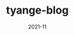 ---
title: 'tyange-blog'
date: '2021-11'
skills: 'react,gatsby'
description: 'Gatsby 기반 블로그'
githubUrl1: 'https://github.com/tyange/tyange-blog'
serviceUrl: 'https://tyange.gatsbyjs.io/'
---